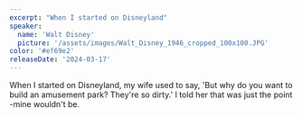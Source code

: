 ```yaml
---
excerpt: "When I started on Disneyland"
speaker:
  name: 'Walt Disney'
  picture: '/assets/images/Walt_Disney_1946_cropped_100x100.JPG'
color: '#ef69e2'
releaseDate: '2024-03-17'
---
```

When I started on Disneyland, my wife used to say, 'But why do you want to build an amusement park? They're so dirty.' I told her that was just the point -mine wouldn't be.